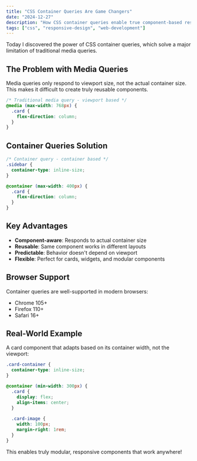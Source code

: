 ```yaml
---
title: "CSS Container Queries Are Game Changers"
date: "2024-12-27"
description: "How CSS container queries enable true component-based responsive design"
tags: ["css", "responsive-design", "web-development"]
---
```


Today I discovered the power of CSS container queries, which solve a major limitation of traditional media queries.

## The Problem with Media Queries

Media queries only respond to viewport size, not the actual container size. This makes it difficult to create truly reusable components.

```css
/* Traditional media query - viewport based */
@media (max-width: 768px) {
  .card {
    flex-direction: column;
  }
}
```

## Container Queries Solution

```css
/* Container query - container based */
.sidebar {
  container-type: inline-size;
}

@container (max-width: 400px) {
  .card {
    flex-direction: column;
  }
}
```

## Key Advantages

- **Component-aware**: Responds to actual container size
- **Reusable**: Same component works in different layouts
- **Predictable**: Behavior doesn't depend on viewport
- **Flexible**: Perfect for cards, widgets, and modular components

## Browser Support

Container queries are well-supported in modern browsers:
- Chrome 105+
- Firefox 110+
- Safari 16+

## Real-World Example

A card component that adapts based on its container width, not the viewport:

```css
.card-container {
  container-type: inline-size;
}

@container (min-width: 300px) {
  .card {
    display: flex;
    align-items: center;
  }
  
  .card-image {
    width: 100px;
    margin-right: 1rem;
  }
}
```

This enables truly modular, responsive components that work anywhere! 